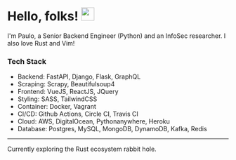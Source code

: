 # Hello, folks! <img src="https://raw.githubusercontent.com/MartinHeinz/MartinHeinz/master/wave.gif" width="30px">
I'm Paulo, a Senior Backend Engineer (Python) and an InfoSec researcher. I also love Rust and Vim!

### Tech Stack
- Backend: FastAPI, Django, Flask, GraphQL
- Scraping: Scrapy, Beautifulsoup4
- Frontend: VueJS, ReactJS, JQuery
- Styling: SASS, TailwindCSS
- Container: Docker, Vagrant
- CI/CD: Github Actions, Circle CI, Travis CI
- Cloud: AWS, DigitalOcean, Pythonanywhere, Heroku
- Database: Postgres, MySQL, MongoDB, DynamoDB, Kafka, Redis

---
Currently exploring the Rust ecosystem rabbit hole.
